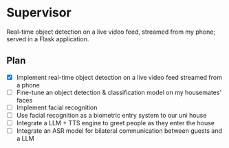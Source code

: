 # Supervisor

Real-time object detection on a live video feed, streamed from my phone; served in a Flask application.

## Plan
- [x] Implement real-time object detection on a live video feed streamed from a phone
- [ ] Fine-tune an object detection & classification model on my housemates' faces 
- [ ] Implement facial recognition
- [ ] Use facial recognition as a biometric entry system to our uni house
- [ ] Integrate a LLM + TTS engine to greet people as they enter the house
- [ ] Integrate an ASR model for bilateral communication between guests and a LLM